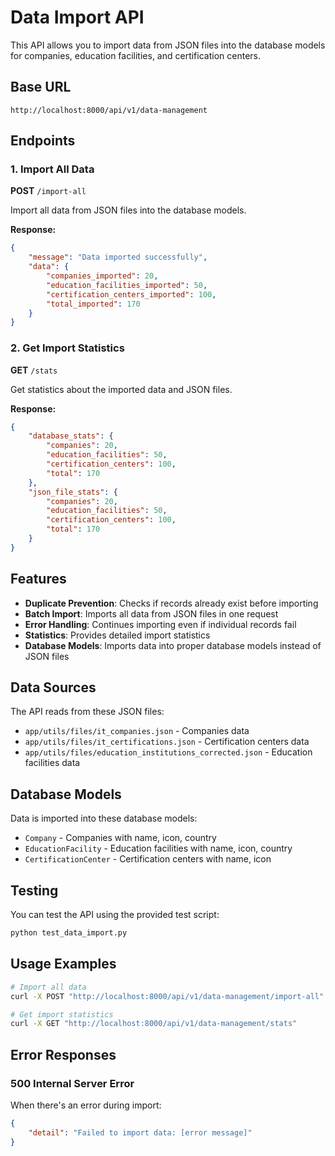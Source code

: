 # Data Import API

This API allows you to import data from JSON files into the database models for companies, education facilities, and certification centers.

## Base URL
```
http://localhost:8000/api/v1/data-management
```

## Endpoints

### 1. Import All Data
**POST** `/import-all`

Import all data from JSON files into the database models.

**Response:**
```json
{
    "message": "Data imported successfully",
    "data": {
        "companies_imported": 20,
        "education_facilities_imported": 50,
        "certification_centers_imported": 100,
        "total_imported": 170
    }
}
```

### 2. Get Import Statistics
**GET** `/stats`

Get statistics about the imported data and JSON files.

**Response:**
```json
{
    "database_stats": {
        "companies": 20,
        "education_facilities": 50,
        "certification_centers": 100,
        "total": 170
    },
    "json_file_stats": {
        "companies": 20,
        "education_facilities": 50,
        "certification_centers": 100,
        "total": 170
    }
}
```

## Features

- **Duplicate Prevention**: Checks if records already exist before importing
- **Batch Import**: Imports all data from JSON files in one request
- **Error Handling**: Continues importing even if individual records fail
- **Statistics**: Provides detailed import statistics
- **Database Models**: Imports data into proper database models instead of JSON files

## Data Sources

The API reads from these JSON files:
- `app/utils/files/it_companies.json` - Companies data
- `app/utils/files/it_certifications.json` - Certification centers data  
- `app/utils/files/education_institutions_corrected.json` - Education facilities data

## Database Models

Data is imported into these database models:
- `Company` - Companies with name, icon, country
- `EducationFacility` - Education facilities with name, icon, country
- `CertificationCenter` - Certification centers with name, icon

## Testing

You can test the API using the provided test script:

```bash
python test_data_import.py
```

## Usage Examples

```bash
# Import all data
curl -X POST "http://localhost:8000/api/v1/data-management/import-all"

# Get import statistics
curl -X GET "http://localhost:8000/api/v1/data-management/stats"
```

## Error Responses

### 500 Internal Server Error
When there's an error during import:
```json
{
    "detail": "Failed to import data: [error message]"
}
``` 